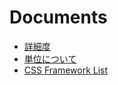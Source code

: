 # Documents

- [詳細度](docs/Specificity.md)
- [単位について](https://gist.github.com/kesuiket/d32b24f970a2f5311de2)
- [CSS Framework List](./framework-list.md)
